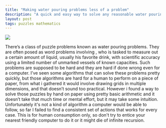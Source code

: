 ```yaml
---
title: "Making water pouring problems less of a problem"
description: "A quick and easy way to solve any reasonable water pouring problem"
layout: post
tags: puzzles mathematics
---
```


![](/res/vaderwaterpouring_sqt.jpg)

There’s a class of puzzle problems known as water pouring problems. They are often posed as word problems involving <your favorite cartoon character here>, who is tasked to measure out a certain amount of liquid, usually his favorite drink, with scientific accuracy using a limited number of unmarked vessels of known capacities. Such problems are supposed to be hard and they are hard if done wrong even for a computer. I’ve seen some algorithms that can solve these problems pretty quickly, but those algorithms are hard for a human to perform on a piece of paper, from what i gathered it would involve drawing grids in multiple dimensions, and that doesn’t sound too practical. However i found a way to solve those puzzles by hand on paper using pretty basic arithmetic and it doesn’t take that much time or mental effort, but it may take some intuition. Unfortunately 
it's not a kind of algorithm a computer would be able to follow, so far I failed to find a consistent set of actions that works for every case. This 
is for human consumption only, so don't try to entice your nearest friendly computer to do it or it might die of infinite recursion.

